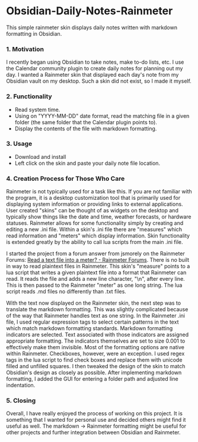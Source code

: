 # Obsidian-Daily-Notes-Rainmeter
This simple rainmeter skin displays daily notes written with markdown formatting in Obsidian.
### 1. Motivation
I recently began using Obsidian to take notes, make to-do lists, etc. I use the Calendar community plugin to create daily notes for planning out my day. I wanted a Rainmeter skin that displayed each day's note from my Obsidian vault on my desktop. Such a skin did not exist, so I made it myself.
### 2. Functionality
- Read system time.
- Using on "YYYY-MM-DD" date format, read the matching file in a given folder (the same folder that the Calendar plugin points to).
- Display the contents of the file with markdown formatting.
### 3. Usage
- Download and install
- Left click on the skin and paste your daily note file location.
### 4. Creation Process for Those Who Care
Rainmeter is not typically used for a task like this. If you are not familiar with the program, it is a desktop customization tool that is primarily used for displaying system information or providing links to external applications. User created "skins" can be thought of as widgets on the desktop and typically show things like the date and time, weather forecasts, or hardware statuses. Rainmeter allows for some functionality simply by creating and editing a new .ini file. Within a skin's .ini file there are "measures" which read information and "meters" which display information. Skin functionality is extended greatly by the ability to call lua scripts from the main .ini file. 

I started the project from a forum answer from jsmorely on the Rainmeter Forums: [Read a text file into a meter? - Rainmeter Forums](https://forum.rainmeter.net/viewtopic.php?t=6998). There is no built in way to read plaintext files in Rainmeter. This skin's "measure" points to a lua script that writes a given plaintext file into a format that Rainmeter can read. It reads the file and adds a new line character, "\\n", after every line. This is then passed to the Rainmeter "meter" as one long string. The lua script reads .md files no differently than .txt files.

With the text now displayed on the Rainmeter skin, the next step was to translate the markdown formatting. This was slightly complicated because of the way that Rainmeter handles text as one string.  In the Rainmeter .ini file, I used regular expression tags to select certain patterns in the text which match markdown formatting standards. Markdown formatting indicators are selected. Text associated with those indicators are assigned appropriate formatting. The indicators themselves are set to size 0.001 to effectively make them invisible. Most of the formatting options are native within Rainmeter. Checkboxes, however, were an exception. I used regex tags in the lua script to find check boxes and replace them with unicode filled and unfilled squares. I then tweaked the design of the skin to match Obsidian's design as closely as possible. After implementing markdown formatting, I added the GUI for entering a folder path and adjusted line indentation.

### 5. Closing
Overall, I have really enjoyed the process of working on this project. It is something that I wanted for personal use and decided others might find it useful as well. The markdown -> Rainmeter formatting might be useful for other projects and further integration between Obsidian and Rainmeter.
